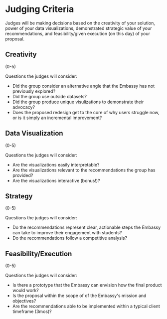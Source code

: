# Judging Criteria


Judges will be making decisions based on the creativity of your solution, power of your data visualizations, demonstrated strategic value of your recommendations, and feasibility/given execution (on this day) of your proposal.


## Creativity

(0-5)

Questions the judges will consider:

- Did the group consider an alternative angle that the Embassy has not previously explored?
- Did the group use outside datasets?
- Did the group produce unique visulizations to demonstrate their advocacy?
- Does the proposed redesign get to the core of why users struggle now, or is it simply an incremental improvement?


## Data Visualization

(0-5)

Questions the judges will consider:

- Are the visualizations easily interpretable?
- Are the visualizations relevant to the recommendations the group has provided?
- Are the visualizations interactive (bonus!)?

## Strategy

(0-5)

Questions the judges will consider:

- Do the recommendations represent clear, actionable steps the Embassy can take to improve their engagement with students?
- Do the recommendations follow a competitive analysis?

## Feasibility/Execution

(0-5)

Questions the judges will consider:

- Is there a prototype that the Embassy can envision how the final product would work?
- Is the proposal within the scope of of the Embassy's mission and objectives?
- Are the recommendations able to be implemented within a typical client timeframe (3mos)?
